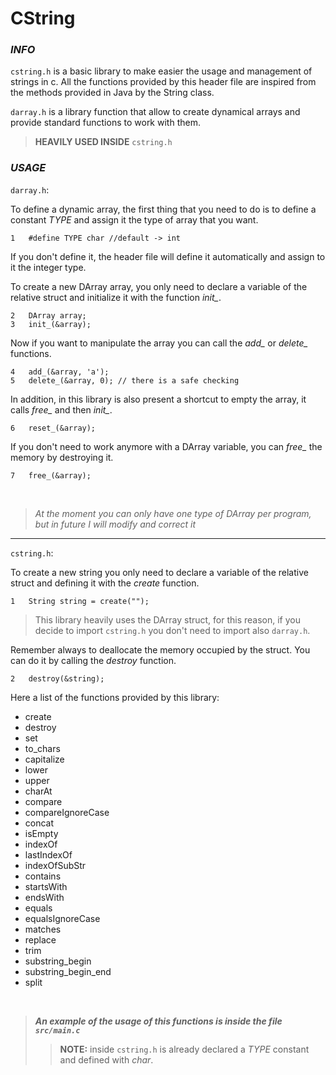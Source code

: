 # CString

### *INFO*

`cstring.h` is a basic library to make easier the usage and
management of strings in c. All the functions provided by
this header file are inspired from the methods provided in
Java by the String class.

`darray.h` is a library function that allow to create
dynamical arrays and provide standard functions to work
with them. 

>**HEAVILY USED INSIDE** `cstring.h`

### *USAGE*

`darray.h`:

To define a dynamic array, the first thing that you need to
do is to define a constant *TYPE* and assign it the type of
array that you want.

    1   #define TYPE char //default -> int

If you don't define it, the header file will define it
automatically and assign to it the integer type.

To create a new DArray array, you only need to declare a
variable of the relative struct and initialize it with the
function *init_*.

    2   DArray array;
    3   init_(&array);

Now if you want to manipulate the array you can call the 
*add_* or *delete_* functions.

    4   add_(&array, 'a');
    5   delete_(&array, 0); // there is a safe checking

In addition, in this library is also present a shortcut
to empty the array, it calls *free_* and then *init_*.

    6   reset_(&array);

If you don't need to work anymore with a DArray variable,
you can *free_* the memory by destroying it.

    7   free_(&array);

<br>

>*At the moment you can only have one type of DArray per
program, but in future I will modify and correct it*

___

`cstring.h`:

To create a new string you only need to declare a variable of
the relative struct and defining it with the *create* function.

    1   String string = create("");

>This library heavily uses the DArray struct, for this reason,
>if you decide to import `cstring.h` you don't need to import
>also `darray.h`. 

Remember always to deallocate the memory occupied by the
struct. You can do it by calling the *destroy* function.

    2   destroy(&string);

Here a list of the functions provided by this library:

- create
- destroy
- set
- to_chars
- capitalize
- lower
- upper
- charAt
- compare
- compareIgnoreCase
- concat
- isEmpty
- indexOf
- lastIndexOf
- indexOfSubStr
- contains
- startsWith
- endsWith
- equals
- equalsIgnoreCase
- matches
- replace
- trim
- substring_begin
- substring_begin_end
- split

<br>

>***An example of the usage of this functions is inside the file
>`src/main.c`***
> 
>>**NOTE:** inside `cstring.h` is already declared a *TYPE* 
>>constant and defined with *char*.

